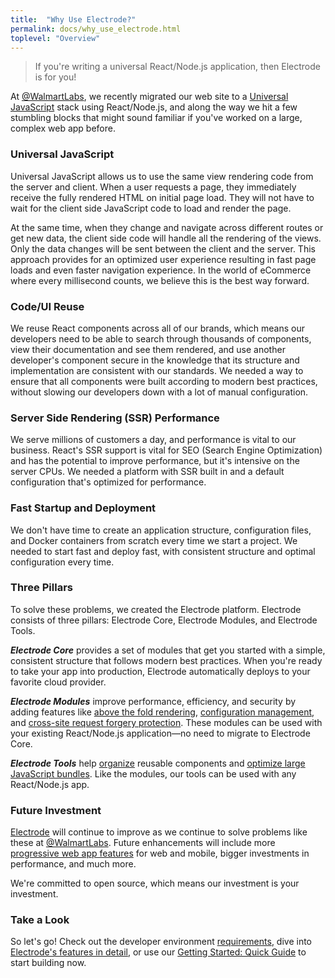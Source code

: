 ```yaml
---
title:  "Why Use Electrode?"
permalink: docs/why_use_electrode.html
toplevel: "Overview"
---
```


> If you're writing a universal React/Node.js application, then Electrode is for you!

At [@WalmartLabs](http://www.walmartlabs.com/), we recently migrated our web site to a [Universal JavaScript](https://medium.com/@mjackson/universal-javascript-4761051b7ae9#.k3j9fruyn)
stack using React/Node.js, and along the way we hit a few stumbling blocks that
might sound familiar if you've worked on a large, complex web app before.

### Universal JavaScript
Universal JavaScript allows us to use the same view rendering code from the 
server and client. When a user requests a page, they immediately receive 
the fully rendered HTML on initial page load. They will not have to wait 
for the client side JavaScript code to load and render the page. 

At the same time, when they change and navigate across different routes or 
get new data, the client side code will handle all the rendering of the views. 
Only the data changes will be sent between the client and the server. 
This approach provides for an optimized user experience resulting in fast 
page loads and even faster navigation experience. In the world of eCommerce 
where every millisecond counts, we believe this is the best way forward. 

### Code/UI Reuse

We reuse React components across all of our brands, which means our developers
need to be able to search through thousands of components, view their
documentation and see them rendered, and use another developer's component
secure in the knowledge that its structure and implementation are consistent
with our standards. We needed a way to ensure that all components were built
according to modern best practices, without slowing our developers down with a
lot of manual configuration.

### Server Side Rendering (SSR) Performance

We serve millions of customers a day, and performance is vital to our business.
React's SSR support is vital for SEO (Search Engine Optimization) and has the potential to improve performance,
but it's intensive on the server CPUs. We needed a platform with SSR built in and
a default configuration that's optimized for performance.

### Fast Startup and Deployment

We don't have time to create an application structure, configuration files, and
Docker containers from scratch every time we start a project. We needed to start
fast and deploy fast, with consistent structure and optimal configuration every
time.

### Three Pillars

To solve these problems, we created the Electrode platform. Electrode consists
of three pillars: Electrode Core, Electrode Modules, and Electrode Tools.

***Electrode Core*** provides a set of modules that get you started with a simple,
consistent structure that follows modern best practices. When you're ready to
take your app into production, Electrode automatically deploys to your favorite
cloud provider.

***Electrode Modules*** improve performance, efficiency, and security by adding
features like [above the fold rendering](above_fold_rendering.html), [configuration management](confippet.html), and [cross-site request forgery protection](stateless_csrf_validation.html). These modules can be used with your existing React/Node.js application—no need to migrate to Electrode Core.

***Electrode Tools*** help [organize](electrode_explorer.html) reusable components and [optimize large
JavaScript bundles](electrify.html). Like the modules, our tools can be used with any
React/Node.js app.

### Future Investment

[Electrode](https://github.com/electrode-io) will continue to improve as we continue to solve problems like these at [@WalmartLabs](http://www.walmartlabs.com/). Future enhancements will include more [progressive web app
features](https://developers.google.com/web/progressive-web-apps/) for web and mobile, bigger investments in performance, and much more.

We're committed to open source, which means our investment is your investment.

### Take a Look

So let's go! Check out the developer environment
[requirements](requirements.html), dive into [Electrode's features in
detail](https://electrode-io.github.io/docs/what_is_electrode.html#features), or
use our [Getting Started: Quick Guide](get_started.html) to start building now.
